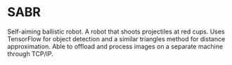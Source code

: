 # SABR

Self-aiming ballistic robot. A robot that shoots projectiles at red cups. Uses TensorFlow for object detection and a similar triangles method for distance approximation. Able to offload and process images on a separate machine through TCP/IP.
